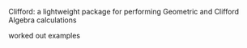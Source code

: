Clifford:
a lightweight package for performing Geometric and Clifford Algebra calculations
 
worked out examples

